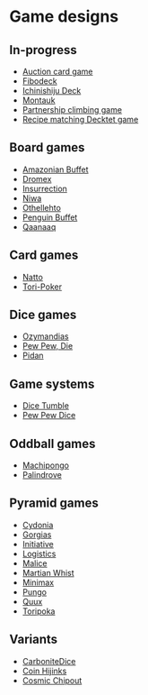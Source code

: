 # Game designs

## In-progress

 * [Auction card game]()
 * [Fibodeck](/kartenspiel/fibodeck/)
 * [Ichinishiju Deck]()
 * [Montauk](/pyramidenspiel/montauk/)
 * [Partnership climbing game]()
 * [Recipe matching Decktet game]()

## Board games

 * [Amazonian Buffet](/brettspiel/combinatorial/amazonian-buffet/)
 * [Dromex](/brettspiel/combinatorial/dromex/)
 * [Insurrection](/brettspiel/combinatorial/insurrection/)
 * [Niwa](/brettspiel/abstract/niwa/)
 * [Othellehto](/brettspiel/combinatorial/othellehto/)
 * [Penguin Buffet](/brettspiel/combinatorial/penguin-buffet/)
 * [Qaanaaq](/brettspiel/combinatorial/qaanaaq/)

## Card games

 * [Natto](/kartenspiel/natto/)
 * [Tori-Poker](/kartenspiel/tori-poker/)

## Dice games

 * [Ozymandias](/wurfelspiel/ozymandias/)
 * [Pew Pew, Die](/wurfelspiel/pewpewdie/)
 * [Pidan](/wurfelspiel/pidan/)

## Game systems

 * [Dice Tumble]()
 * [Pew Pew Dice]()

## Oddball games

 * [Machipongo](/taschenspiele/machipongo/)
 * [Palindrove](/taschenspiele/palindrove/)

## Pyramid games

 * [Cydonia](/pyramidenspiel/cydonia/)
 * [Gorgias](/pyramidenspiel/gorgias/)
 * [Initiative](/pyramidenspiel/initiative/)
 * [Logistics](/pyramidenspiel/logistics/)
 * [Malice](/pyramidenspiel/malice/)
 * [Martian Whist](/pyramidenspiel/martian-whist/)
 * [Minimax](/pyramidenspiel/minimax/)
 * [Pungo](/pyramidenspiel/pungo/)
 * [Quux](/pyramidenspiel/quux/)
 * [Toripoka](/pyramidenspiel/toripoka/)

## Variants

 * [CarboniteDice](/pyramidenspiel/carbonite-dice/)
 * [Coin Hijinks](/taschenspiele/coin-hijinks/)
 * [Cosmic Chipout](/taschenspiele/wimpout/)